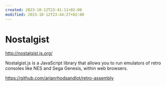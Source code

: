 ```yaml
---
created: 2023-10-12T23:41:11+02:00
modified: 2023-10-12T23:44:27+02:00
---
```


# Nostalgist

<http://nostalgist.js.org/>

Nostalgist.js is a JavaScript library that allows you to run emulators of retro consoles like NES and Sega Genesis, within web browsers.

<https://github.com/arianrhodsandlot/retro-assembly>
